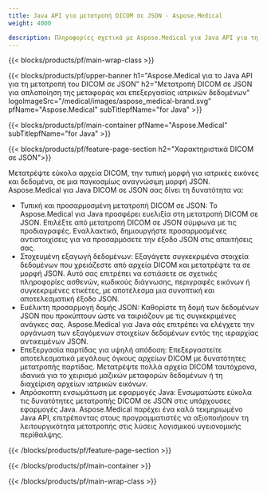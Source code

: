 ```yaml
---
title: Java API για μετατροπή DICOM σε JSON - Aspose.Medical
weight: 4000

description: Πληροφορίες σχετικά με Aspose.Medical για Java API για τη μετατροπή DICOM σε JSON
---
```


{{< blocks/products/pf/main-wrap-class >}}

{{< blocks/products/pf/upper-banner h1="Aspose.Medical για το Java API για τη μετατροπή του DICOM σε JSON" h2="Μετατροπή DICOM σε JSON για απλοποίηση της μεταφοράς και επεξεργασίας ιατρικών δεδομένων" logoImageSrc="/medical/images/aspose_medical-brand.svg" pfName="Aspose.Medical" subTitlepfName="for Java" >}}

{{< blocks/products/pf/main-container pfName="Aspose.Medical" subTitlepfName="for Java" >}}

{{< blocks/products/pf/feature-page-section h2="Χαρακτηριστικά DICOM σε JSON">}}

<p>Μετατρέψτε εύκολα αρχεία DICOM, την τυπική μορφή για ιατρικές εικόνες και δεδομένα, σε μια παγκοσμίως αναγνώσιμη μορφή JSON. Aspose.Medical για Java DICOM σε JSON σας δίνει τη δυνατότητα να:</p>

<ul>
<li>Τυπική και προσαρμοσμένη μετατροπή DICOM σε JSON: Το Aspose.Medical για Java προσφέρει ευελιξία στη μετατροπή DICOM σε JSON. Επιλέξτε από μετατροπή DICOM σε JSON σύμφωνα με τις προδιαγραφές. Εναλλακτικά, δημιουργήστε προσαρμοσμένες αντιστοιχίσεις για να προσαρμόσετε την έξοδο JSON στις απαιτήσεις σας.</li>
<li>Στοχευμένη εξαγωγή δεδομένων: Εξαγάγετε συγκεκριμένα στοιχεία δεδομένων που χρειάζεστε από αρχεία DICOM και μετατρέψτε τα σε μορφή JSON. Αυτό σας επιτρέπει να εστιάσετε σε σχετικές πληροφορίες ασθενών, κωδικούς διάγνωσης, περιγραφές εικόνων ή συγκεκριμένες ετικέτες, με αποτέλεσμα μια συνοπτική και αποτελεσματική έξοδο JSON.</li>
<li>Ευέλικτη προσαρμογή δομής JSON: Καθορίστε τη δομή των δεδομένων JSON που προκύπτουν ώστε να ταιριάζουν με τις συγκεκριμένες ανάγκες σας. Aspose.Medical για Java σάς επιτρέπει να ελέγχετε την οργάνωση των εξαγόμενων στοιχείων δεδομένων εντός της ιεραρχίας αντικειμένων JSON.</li>
<li>Επεξεργασία παρτίδας για υψηλή απόδοση: Επεξεργαστείτε αποτελεσματικά μεγάλους όγκους αρχείων DICOM με δυνατότητες μετατροπής παρτίδας. Μετατρέψτε πολλά αρχεία DICOM ταυτόχρονα, ιδανικά για το χειρισμό μαζικών μεταφορών δεδομένων ή τη διαχείριση αρχείων ιατρικών εικόνων.</li>
<li>Απρόσκοπτη ενσωμάτωση με εφαρμογές Java: Ενσωματώστε εύκολα τις δυνατότητες μετατροπής DICOM σε JSON στις υπάρχουσες εφαρμογές Java.  Aspose.Medical παρέχει ένα καλά τεκμηριωμένο Java API, επιτρέποντας στους προγραμματιστές να αξιοποιήσουν τη λειτουργικότητα μετατροπής στις λύσεις λογισμικού υγειονομικής περίθαλψης.</li>
</ul>

{{< /blocks/products/pf/feature-page-section >}}

{{< /blocks/products/pf/main-container >}}

{{< /blocks/products/pf/main-wrap-class >}}